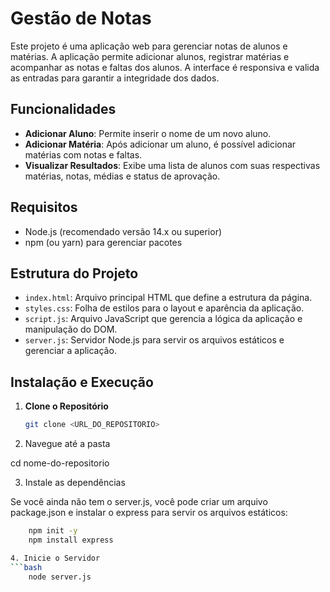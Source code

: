 # Gestão de Notas

Este projeto é uma aplicação web para gerenciar notas de alunos e matérias. A aplicação permite adicionar alunos, registrar matérias e acompanhar as notas e faltas dos alunos. A interface é responsiva e valida as entradas para garantir a integridade dos dados.

## Funcionalidades

- **Adicionar Aluno**: Permite inserir o nome de um novo aluno.
- **Adicionar Matéria**: Após adicionar um aluno, é possível adicionar matérias com notas e faltas.
- **Visualizar Resultados**: Exibe uma lista de alunos com suas respectivas matérias, notas, médias e status de aprovação.

## Requisitos

- Node.js (recomendado versão 14.x ou superior)
- npm (ou yarn) para gerenciar pacotes

## Estrutura do Projeto

- `index.html`: Arquivo principal HTML que define a estrutura da página.
- `styles.css`: Folha de estilos para o layout e aparência da aplicação.
- `script.js`: Arquivo JavaScript que gerencia a lógica da aplicação e manipulação do DOM.
- `server.js`: Servidor Node.js para servir os arquivos estáticos e gerenciar a aplicação.

## Instalação e Execução

1. **Clone o Repositório**

   ```bash
   git clone <URL_DO_REPOSITORIO>

2. Navegue até a pasta

cd nome-do-repositorio

3. Instale as dependências

Se você ainda não tem o server.js, você pode criar um arquivo package.json e instalar o express para servir os arquivos estáticos:

```bash
    npm init -y
    npm install express

4. Inicie o Servidor
```bash
    node server.js